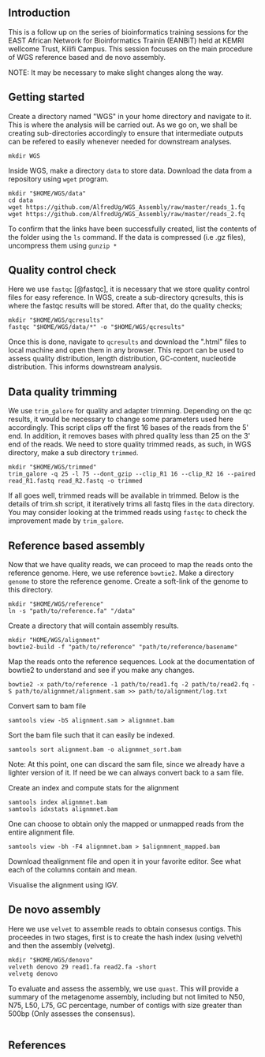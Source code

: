 ## **Introduction**
This is a follow up on the series of bioinformatics training sessions for the EAST African Network for Bioinformatics Trainin (EANBiT) held at KEMRI wellcome Trust, Kilifi Campus. This session focuses on the main procedure of  WGS reference based and de novo assembly.

NOTE: It may  be necessary to make slight changes along the way.

## **Getting started**
Create a directory named "WGS" in your home directory and navigate to it. This is where the analysis will be carried out. As we go on, we shall be creating sub-directories accordingly to ensure that intermediate outputs can be refered to easily whenever needed for downstream analyses. 
```{r,eval=FALSE,error=FALSE,warning=FALSE,message=FALSE,echo=TRUE}
mkdir WGS
```

Inside WGS, make a directory `data` to store data. Download the data from a repository using `wget` program. 
```{r,eval=FALSE,error=FALSE,warning=FALSE,message=FALSE,echo=TRUE}
mkdir "$HOME/WGS/data"
cd data
wget https://github.com/AlfredUg/WGS_Assembly/raw/master/reads_1.fq
wget https://github.com/AlfredUg/WGS_Assembly/raw/master/reads_2.fq
```

To confirm that the links have been successfully created, list the contents of the folder using the `ls` command. If the data is compressed (i.e .gz files), uncompress them using `gunzip *`

## **Quality control check**
Here we use `fastqc` [@fastqc], it is necessary that we store quality control files for easy reference. In WGS, create a sub-directory qcresults, this is where the fastqc results will be stored.
After that, do the quality checks;
```{r,eval=FALSE,error=FALSE,warning=FALSE,message=FALSE,echo=TRUE}
mkdir "$HOME/WGS/qcresults"
fastqc "$HOME/WGS/data/*" -o "$HOME/WGS/qcresults"
```
Once this is done, navigate to `qcresults` and download the ".html" files to local machine and open them in any browser. This report can be used to assess quality distribution, length distribution, GC-content, nucleotide distribution. This informs downstream analysis.

## **Data quality trimming**
We use `trim_galore` for quality and adapter trimming. Depending on the qc results, it would be necessary to change some parameters used here accordingly. This script clips off the first 16 bases of the reads from the 5' end. In addition, it removes bases with phred quality less than 25 on the 3' end of the reads. We need to store quality trimmed reads, as such, in WGS directory, make a sub directory `trimmed`.
```{r,eval=FALSE,error=FALSE,warning=FALSE,message=FALSE,echo=TRUE}
mkdir "$HOME/WGS/trimmed"
trim_galore -q 25 -l 75 --dont_gzip --clip_R1 16 --clip_R2 16 --paired read_R1.fastq read_R2.fastq -o trimmed
```
If all goes well, trimmed reads will be available in trimmed.
Below is the details of trim.sh script, it iteratively trims all fastq files in the `data` directory. You may consider looking at the trimmed reads using `fastqc` to check the improvement made by `trim_galore`.

##  **Reference based assembly** 

Now that we have quality reads, we can proceed to map the reads onto the reference genome. Here, we use reference `bowtie2`. Make a directory `genome` to store the reference genome.  Create a soft-link of the genome to this directory.
```{r,eval=FALSE,error=FALSE,warning=FALSE,message=FALSE,echo=TRUE}
mkdir "$HOME/WGS/reference"
ln -s "path/to/reference.fa" "/data"
```

Create a directory that will contain assembly results.

```{r,eval=FALSE,error=FALSE,warning=FALSE,message=FALSE,echo=TRUE}
mkdir "HOME/WGS/alignment" 
bowtie2-build -f "path/to/reference" "path/to/reference/basename"
```

Map the reads onto the reference sequences. Look at the documentation of bowtie2 to understand and see if you make any changes.

```{r,eval=FALSE,error=FALSE,warning=FALSE,message=FALSE,echo=TRUE}
bowtie2 -x path/to/reference -1 path/to/read1.fq -2 path/to/read2.fq -S path/to/alignmnet/alignment.sam >> path/to/alignment/log.txt
```

Convert sam to bam file
```{r,eval=FALSE,error=FALSE,warning=FALSE,message=FALSE,echo=TRUE}
samtools view -bS alignment.sam > alignmnet.bam
```

Sort the bam file such that it can easily be indexed.
```{r,eval=FALSE,error=FALSE,warning=FALSE,message=FALSE,echo=TRUE}
samtools sort alignment.bam -o alignmnet_sort.bam
```
Note: At this point, one can discard the sam file, since we already have a lighter version of it. If need be we can always convert back to a sam file.

Create an index and compute stats for the alignment
```{r,eval=FALSE,error=FALSE,warning=FALSE,message=FALSE,echo=TRUE}
samtools index alignmnet.bam
samtools idxstats alignmnet.bam
```

One can choose to obtain only the mapped or unmapped reads from the entire alignment file.
```{r,eval=FALSE,error=FALSE,warning=FALSE,message=FALSE,echo=TRUE}
samtools view -bh -F4 alignmnet.bam > $alignmnent_mapped.bam
```

Download thealignment file and open it in your favorite editor. See what each of the columns contain and mean.

Visualise the alignment using IGV.

##  **De novo assembly**
Here we use `velvet` to assemble reads to obtain consesus contigs. This proceedes in two stages, first is to create the hash index (using velveth) and then the assembly (velvetg).
```{r,eval=FALSE,error=FALSE,warning=FALSE,message=FALSE,echo=TRUE}
mkdir "$HOME/WGS/denovo"
velveth denovo 29 read1.fa read2.fa -short
velvetg denovo
```

To evaluate and assess the assembly, we use `quast`. This will provide a summary of the metagenome assembly, including but not limited to N50, N75, L50, L75, GC percentage, number of contigs with size greater than 500bp (Only assesses the consensus).
```{r,eval=FALSE,error=FALSE,warning=FALSE,message=FALSE,echo=TRUE}

```
## **References**
